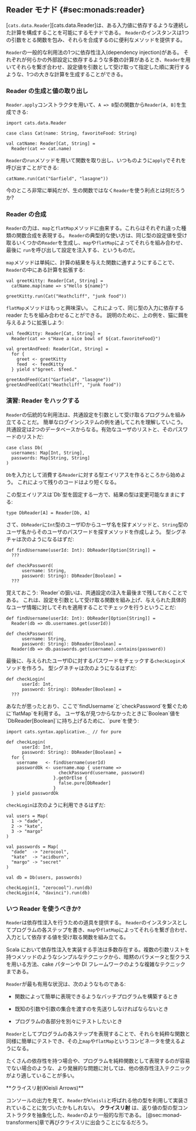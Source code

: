 ## Reader モナド {#sec:monads:reader}

[`cats.data.Reader`][cats.data.Reader]は、ある入力値に依存するような連続した計算を構成することを可能にするモナドである。
`Reader`のインスタンスは1つの引数をとる関数を包み、それらを合成するのに便利なメソッドを提供する。

`Reader`の一般的な利用法の1つに依存性注入(dependency injection)がある。
それぞれが何らかの外部設定に依存するような多数の計算があるとき、`Reader`を用いてそれらを繋ぎ合わせ、設定値を引数として受け取って指定した順に実行するような、1つの大きな計算を生成することができる。

### Reader の生成と値の取り出し

`Reader.apply`コンストラクタを用いて、`A => B`型の関数から`Reader[A, B]`を生成できる:

```tut:book:silent
import cats.data.Reader
```

```tut:book
case class Cat(name: String, favoriteFood: String)

val catName: Reader[Cat, String] =
  Reader(cat => cat.name)
```

`Reader`の`run`メソッドを用いて関数を取り出し、いつものように`apply`でそれを呼び出すことができる:

```tut:book
catName.run(Cat("Garfield", "lasagne"))
```

今のところ非常に単純だが、生の関数ではなく`Reader`を使う利点とは何だろうか?

### Reader の合成

`Reader`の力は、`map`と`flatMap`メソッドに由来する。これらはそれぞれ違った種類の関数合成を表現する。
`Reader`の典型的な使い方は、同じ型の設定値を受け取るいくつかの`Reader`を生成し、`map`や`flatMap`によってそれらを組み合わせ、最後に `run`を呼び出して設定を注入する、というものだ。

`map`メソッドは単純に、計算の結果を与えた関数に通すようにすることで、`Reader`の中にある計算を拡張する:

```tut:book:silent
val greetKitty: Reader[Cat, String] =
  catName.map(name => s"Hello ${name}")
```

```tut:book
greetKitty.run(Cat("Heathcliff", "junk food"))
```

`flatMap`メソッドはもっと興味深い。
これによって、同じ型の入力に依存する reader たちを組み合わせることができる。
説明のために、上の例を、猫に餌を与えるように拡張しよう:

```tut:book:silent
val feedKitty: Reader[Cat, String] =
  Reader(cat => s"Have a nice bowl of ${cat.favoriteFood}")

val greetAndFeed: Reader[Cat, String] =
  for {
    greet <- greetKitty
    feed  <- feedKitty
  } yield s"$greet. $feed."
```

```tut:book
greetAndFeed(Cat("Garfield", "lasagne"))
greetAndFeed(Cat("Heathcliff", "junk food"))
```

### 演習: Reader をハックする

`Reader`の伝統的な利用法は、共通設定を引数として受け取るプログラムを組み立てることだ。
簡単なログインシステムの例を通してこれを理解していこう。
共通設定は2つのデータベースからなる。有効なユーザのリストと、そのパスワードのリストだ:

```tut:book
case class Db(
  usernames: Map[Int, String],
  passwords: Map[String, String]
)
```

`Db`を入力として消費する`Reader`に対する型エイリアスを作るところから始めよう。
これによって残りのコードはより短くなる。

<div class="soolution">
この型エイリアスは`Db`型を固定する一方で、結果の型は変更可能なままにする:

```tut:book:silent
type DbReader[A] = Reader[Db, A]
```
</div>

さて、`DbReader`に`Int`型のユーザIDからユーザ名を探すメソッドと、`String`型のユーザ名からそのユーザのパスワードを探すメソッドを作成しよう。
型シグネチャは次のようになるはずだ:

```tut:book:silent
def findUsername(userId: Int): DbReader[Option[String]] =
  ???

def checkPassword(
      username: String,
      password: String): DbReader[Boolean] =
  ???
```

<div class="solution">
覚えておこう: `Reader`の狙いは、共通設定の注入を最後まで残しておくことである。
これは、設定を引数として受け取る関数を組み上げ、与えられた具体的なユーザ情報に対してそれを適用することでチェックを行うということだ:

```tut:book:silent
def findUsername(userId: Int): DbReader[Option[String]] =
  Reader(db => db.usernames.get(userId))

def checkPassword(
      username: String,
      password: String): DbReader[Boolean] =
  Reader(db => db.passwords.get(username).contains(password))
```
</div>

最後に、与えられたユーザIDに対するパスワードをチェックする`checkLogin`メソッドを作ろう。
型シグネチャは次のようになるはずだ:

```tut:book:silent
def checkLogin(
      userId: Int,
      password: String): DbReader[Boolean] =
  ???
```

<div class="solution">
あなたが思ったとおり、ここで`findUsername`と`checkPassword`を繋ぐために`flatMap`を利用する。
ユーザ名が見つからなかったときに`Boolean`値を`DbReader[Boolean]`に持ち上げるために、`pure`を使う:

```tut:book:silent
import cats.syntax.applicative._ // for pure

def checkLogin(
      userId: Int,
      password: String): DbReader[Boolean] =
  for {
    username   <- findUsername(userId)
    passwordOk <- username.map { username =>
                    checkPassword(username, password)
                  }.getOrElse {
                    false.pure[DbReader]
                  }
  } yield passwordOk
```
</div>

`checkLogin`は次のように利用できるはずだ:

```tut:book:silent
val users = Map(
  1 -> "dade",
  2 -> "kate",
  3 -> "margo"
)

val passwords = Map(
  "dade"  -> "zerocool",
  "kate"  -> "acidburn",
  "margo" -> "secret"
)

val db = Db(users, passwords)
```

```tut:book
checkLogin(1, "zerocool").run(db)
checkLogin(4, "davinci").run(db)
```

### いつ Reader を使うべきか?

`Reader`は依存性注入を行うための道具を提供する。
`Reader`のインスタンスとしてプログラムの各ステップを書き、`map`や`flatMap`によってそれらを繋ぎ合わせ、入力として依存する値を受け取る関数を組み立てる。

Scala において依存性注入を実装する手法は多数存在する。複数の引数リストを持つメソッドのようなシンプルなテクニックから、暗黙のパラメータと型クラスを用いる方法、cake パターンや DI フレームワークのような複雑なテクニックまである。

`Reader`が最も有用な状況は、次のようなものである:

- 関数によって簡単に表現できるようなバッチプログラムを構築するとき

- 既知の引数や引数の集合を渡すのを先送りしなければならないとき

- プログラムの各部分を別々にテストしたいとき

`Reader`としてプログラムの各ステップを表現することで、それらを純粋な関数と同様に簡単にテストでき、その上`map`や`flatMap`というコンビネータを使えるようになる。

たくさんの依存性を持つ場合や、プログラムを純粋関数として表現するのが容易でない場合のような、より発展的な問題に対しては、他の依存性注入テクニックがより適していることが多い。

<div class="callout callout-warning">
  **クライスリ射(Kleisli Arrows)**

  コンソールの出力を見て、`Reader`が`Kleisli`と呼ばれる他の型を利用して実装されていることに気づいたかもしれない。
  **クライスリ射** は、返り値の型の型コンストラクタを抽象化した、`Reader`のより一般的な形である。
  [@sec:monad-transformers]章で再びクライスリに出会うことになるだろう。
</div>
